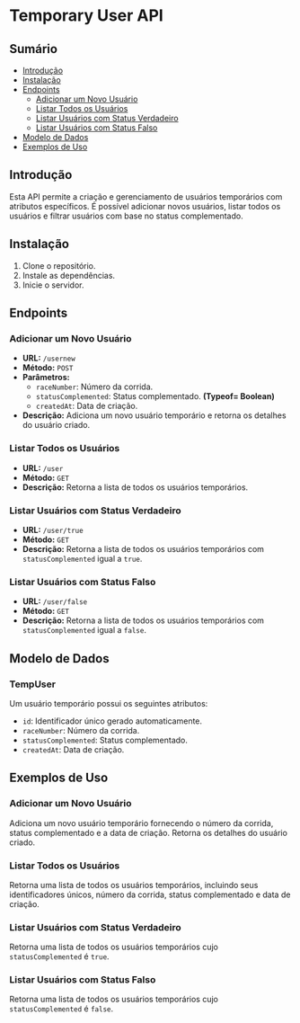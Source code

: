 # Temporary User API

## Sumário

- [Introdução](#introdução)
- [Instalação](#instalação)
- [Endpoints](#endpoints)
  - [Adicionar um Novo Usuário](#adicionar-um-novo-usuário)
  - [Listar Todos os Usuários](#listar-todos-os-usuários)
  - [Listar Usuários com Status Verdadeiro](#listar-usuários-com-status-verdadeiro)
  - [Listar Usuários com Status Falso](#listar-usuários-com-status-falso)
- [Modelo de Dados](#modelo-de-dados)
- [Exemplos de Uso](#exemplos-de-uso)

## Introdução

Esta API permite a criação e gerenciamento de usuários temporários com atributos específicos. É possível adicionar novos usuários, listar todos os usuários e filtrar usuários com base no status complementado.

## Instalação

1. Clone o repositório.
2. Instale as dependências.
3. Inicie o servidor.

## Endpoints

### **Adicionar um Novo Usuário**

- **URL:** `/usernew`
- **Método:** `POST`
- **Parâmetros:**
  - `raceNumber`: Número da corrida.
  - `statusComplemented`: Status complementado. **(Typeof= Boolean)**
  - `createdAt`: Data de criação.
- **Descrição:** Adiciona um novo usuário temporário e retorna os detalhes do usuário criado.

### **Listar Todos os Usuários**

- **URL:** `/user`
- **Método:** `GET`
- **Descrição:** Retorna a lista de todos os usuários temporários.

### **Listar Usuários com Status Verdadeiro**

- **URL:** `/user/true`
- **Método:** `GET`
- **Descrição:** Retorna a lista de todos os usuários temporários com `statusComplemented` igual a `true`.

### **Listar Usuários com Status Falso**

- **URL:** `/user/false`
- **Método:** `GET`
- **Descrição:** Retorna a lista de todos os usuários temporários com `statusComplemented` igual a `false`.

## Modelo de Dados

### **TempUser**

Um usuário temporário possui os seguintes atributos:

- `id`: Identificador único gerado automaticamente.
- `raceNumber`: Número da corrida.
- `statusComplemented`: Status complementado.
- `createdAt`: Data de criação.

## Exemplos de Uso

### Adicionar um Novo Usuário

Adiciona um novo usuário temporário fornecendo o número da corrida, status complementado e a data de criação. Retorna os detalhes do usuário criado.

### Listar Todos os Usuários

Retorna uma lista de todos os usuários temporários, incluindo seus identificadores únicos, número da corrida, status complementado e data de criação.

### Listar Usuários com Status Verdadeiro

Retorna uma lista de todos os usuários temporários cujo `statusComplemented` é `true`.

### Listar Usuários com Status Falso

Retorna uma lista de todos os usuários temporários cujo `statusComplemented` é `false`.